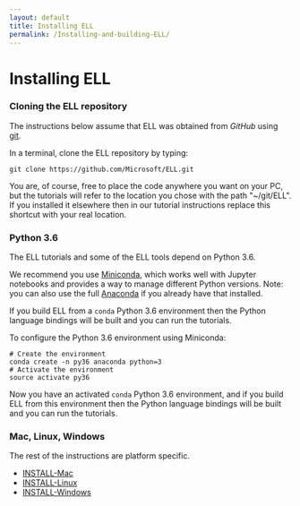 ```yaml
---
layout: default
title: Installing ELL
permalink: /Installing-and-building-ELL/
---
```


# Installing ELL

### Cloning the ELL repository

The instructions below assume that ELL was obtained from *GitHub* using [git](https://git-scm.com/download). 

In a terminal, clone the ELL repository by typing:

    git clone https://github.com/Microsoft/ELL.git

You are, of course, free to place the code anywhere you want on your PC, but the
tutorials will refer to the location you chose with the path "~/git/ELL".  If you installed it elsewhere
then in our tutorial instructions replace this shortcut with your real location.

### Python 3.6

The ELL tutorials and some of the ELL tools depend on Python 3.6.

We recommend you use [Miniconda](https://conda.io/miniconda.html), which works well with Jupyter notebooks and provides a way to manage different Python versions.   Note: you can also use the full [Anaconda](https://www.continuum.io/downloads) if you already have that installed.

If you build ELL from a `conda` Python 3.6 environment then the Python language bindings will be built and you can run the tutorials.

To configure the Python 3.6 environment using Miniconda:
```
# Create the environment
conda create -n py36 anaconda python=3
# Activate the environment
source activate py36
```
Now you have an activated `conda` Python 3.6 environment, and if you build ELL from this environment then the Python language bindings will be built and you can run the tutorials.

### Mac, Linux, Windows

The rest of the instructions are platform specific.

- [INSTALL-Mac](/ELL/Installing-and-building-ELL/INSTALL-Mac/)
- [INSTALL-Linux](/ELL/Installing-and-building-ELL/INSTALL-Linux/)
- [INSTALL-Windows](/ELL/Installing-and-building-ELL/INSTALL-Windows/)
